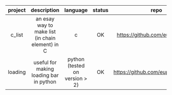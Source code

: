 | project |                    description                   |            language            | status |                repo               |
|:-------:|:------------------------------------------------:|:------------------------------:|:------:|:---------------------------------:|
|  c_list | an esay way to make list (in chain element) in C |                c               |   OK   | https://github.com/eupone/C_list  |
| loading |      useful for making loading bar in python     | python (tested on version > 2) |   OK   | https://github.com/eupone/Loading |
